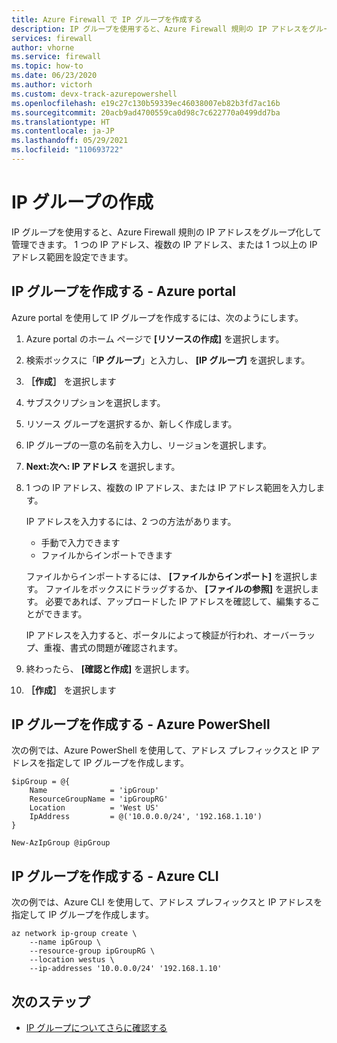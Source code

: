 ```yaml
---
title: Azure Firewall で IP グループを作成する
description: IP グループを使用すると、Azure Firewall 規則の IP アドレスをグループ化して管理できます。
services: firewall
author: vhorne
ms.service: firewall
ms.topic: how-to
ms.date: 06/23/2020
ms.author: victorh
ms.custom: devx-track-azurepowershell
ms.openlocfilehash: e19c27c130b59339ec46038007eb82b3fd7ac16b
ms.sourcegitcommit: 20acb9ad4700559ca0d98c7c622770a0499dd7ba
ms.translationtype: HT
ms.contentlocale: ja-JP
ms.lasthandoff: 05/29/2021
ms.locfileid: "110693722"
---
```

# <a name="create-ip-groups"></a>IP グループの作成

IP グループを使用すると、Azure Firewall 規則の IP アドレスをグループ化して管理できます。 1 つの IP アドレス、複数の IP アドレス、または 1 つ以上の IP アドレス範囲を設定できます。

## <a name="create-an-ip-group---azure-portal"></a>IP グループを作成する - Azure portal

Azure portal を使用して IP グループを作成するには、次のようにします。

1. Azure portal のホーム ページで **[リソースの作成]** を選択します。
1. 検索ボックスに「**IP グループ**」と入力し、 **[IP グループ]** を選択します。
1. **［作成］** を選択します
1. サブスクリプションを選択します。
1. リソース グループを選択するか、新しく作成します。
1. IP グループの一意の名前を入力し、リージョンを選択します。
1. **Next:次へ: IP アドレス** を選択します。
1. 1 つの IP アドレス、複数の IP アドレス、または IP アドレス範囲を入力します。

   IP アドレスを入力するには、2 つの方法があります。
   - 手動で入力できます
   - ファイルからインポートできます

   ファイルからインポートするには、 **[ファイルからインポート]** を選択します。 ファイルをボックスにドラッグするか、 **[ファイルの参照]** を選択します。 必要であれば、アップロードした IP アドレスを確認して、編集することができます。

   IP アドレスを入力すると、ポータルによって検証が行われ、オーバーラップ、重複、書式の問題が確認されます。

1. 終わったら、 **[確認と作成]** を選択します。
1. **［作成］** を選択します

## <a name="create-an-ip-group---azure-powershell"></a>IP グループを作成する - Azure PowerShell

次の例では、Azure PowerShell を使用して、アドレス プレフィックスと IP アドレスを指定して IP グループを作成します。

```azurepowershell
$ipGroup = @{
    Name              = 'ipGroup'
    ResourceGroupName = 'ipGroupRG'
    Location          = 'West US'
    IpAddress         = @('10.0.0.0/24', '192.168.1.10') 
}

New-AzIpGroup @ipGroup
```

## <a name="create-an-ip-group---azure-cli"></a>IP グループを作成する - Azure CLI

次の例では、Azure CLI を使用して、アドレス プレフィックスと IP アドレスを指定して IP グループを作成します。

```azurecli-interactive
az network ip-group create \
    --name ipGroup \ 
    --resource-group ipGroupRG \
    --location westus \
    --ip-addresses '10.0.0.0/24' '192.168.1.10'
```

## <a name="next-steps"></a>次のステップ

- [IP グループについてさらに確認する](ip-groups.md)

